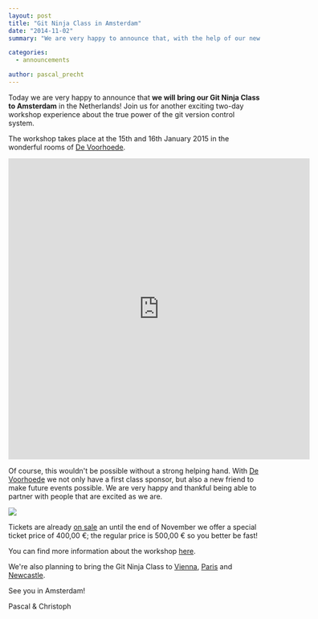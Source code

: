```yaml
---
layout: post
title: "Git Ninja Class in Amsterdam"
date: "2014-11-02"
summary: "We are very happy to announce that, with the help of our new partner De Voorhoede, we'll bring our Git Ninja Class to Amsterdam in January 2015!"

categories: 
  - announcements

author: pascal_precht
---
```


Today we are very happy to announce that **we will bring our Git Ninja Class to Amsterdam** in the Netherlands! Join us for another exciting two-day workshop experience about the true power of the git version control system.

The workshop takes place at the 15th and 16th January 2015 in the wonderful rooms of [De Voorhoede](http://voorhoede.nl/).

<iframe src="https://www.google.com/maps/embed?pb=!1m14!1m8!1m3!1d9749.511056666828!2d4.849627543393834!3d52.34543346004582!3m2!1i1024!2i768!4f13.1!3m3!1m2!1s0x47c5e21d502d2d59%3A0x908032e046a111ed!2sRijnsburgstraat+9%2C+1059+AT+Amsterdam%2C+The+Netherlands!5e0!3m2!1sen!2sde!4v1414964290788" width="600" height="600" frameborder="0" style="border:0"></iframe>

Of course, this wouldn't be possible without a strong helping hand. With [De Voorhoede](http://voorhoede.nl/) we not only have a first class sponsor, but also a new friend to make future events possible. We are very happy and thankful being able to partner with people that are excited as we are.

<a href="http://voorhoede.nl"><img style="max-width: 30%;" src="http://voorhoede.nl/assets/images/logo.svg"></a>

Tickets are already [on sale](http://www.eventbrite.de/e/git-ninja-class-amsterdam-tickets-14095519077?aff=eorg) an until the end of November we offer a special ticket price of 400,00 €; the regular price is 500,00 € so you better be fast!

You can find more information about the workshop [here](http://www.eventbrite.de/e/git-ninja-class-amsterdam-tickets-14095519077?aff=eorg).

We're also planning to bring the Git Ninja Class to [Vienna](http://thoughtram.us8.list-manage.com/subscribe?u=dfbb1507fbced5a20d9dc5698&id=6114f2e898), [Paris](http://thoughtram.us8.list-manage1.com/subscribe?u=dfbb1507fbced5a20d9dc5698&id=e81307be35) and [Newcastle](http://thoughtram.us8.list-manage1.com/subscribe?u=dfbb1507fbced5a20d9dc5698&id=cb4d787d69).

See you in Amsterdam!

Pascal & Christoph
